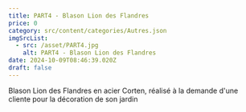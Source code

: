 ```yaml
---
title: PART4 - Blason Lion des Flandres
price: 0
category: src/content/categories/Autres.json
imgSrcList:
  - src: /asset/PART4.jpg
    alt: PART4 - Blason Lion des Flandres
date: 2024-10-09T08:46:39.020Z
draft: false
---
```


Blason Lion des Flandres en acier Corten, réalisé à la demande d'une cliente pour la décoration de son jardin
